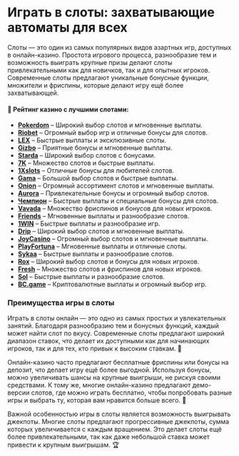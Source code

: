 # Играть в слоты: захватывающие автоматы для всех

Слоты — это один из самых популярных видов азартных игр, доступных в онлайн-казино. Простота игрового процесса, разнообразие тем и возможность выиграть крупные призы делают слоты привлекательными как для новичков, так и для опытных игроков. Современные слоты предлагают уникальные бонусные функции, множители и фриспины, которые делают игру ещё более захватывающей.

#### 🎰 Рейтинг казино с лучшими слотами:

- [**Pokerdom**](https://brandplay.link/4k77v2yx) – Широкий выбор слотов и мгновенные выплаты.
- [**Riobet**](https://brandplay.link/7xBLTPyj) – Огромный выбор игр и отличные бонусы для слотов.
- [**LEX**](https://brandplay.link/zW4hdDFV) – Быстрые выплаты и эксклюзивные слоты.
- [**Gizbo**](https://brandplay.link/bprXw4YV) – Приятные бонусы и мгновенные выплаты.
- [**Starda**](https://brandplay.link/fB7xwRFL) – Широкий выбор слотов с бонусами.
- [**7K**](https://brandplay.link/BvQyFShp) – Множество слотов и быстрые выплаты.
- [**1Xslots**](https://brandplay.link/hSB1khtr) – Отличные бонусы для любителей слотов.
- [**Gama**](https://brandplay.link/j6NMKsDz) – Большой выбор слотов и быстрые выплаты.
- [**Onion**](https://brandplay.link/zBGRVpQ9) – Огромный ассортимент слотов и мгновенные выплаты.
- [**Aurora**](https://10trafic-stat2.com/click/668546556bcc6313411604bd/6766/13032/subaccount) – Привлекательные бонусы и огромный выбор слотов.
- [**Чемпион**](https://temon-gter.cfd/go/lRq?p80412p304504pcc44t17455) – Быстрые выплаты и специальные бонусы для слотов.
- [**Vavada**](https://vavadapartner.pro/?promo=ea5c9275-6854-4505-94fc-95ab18221945-linkb2) – Множество фриспинов и бонусов для новых игроков.
- [**Friends**](https://gofriends.run/linkb2) – Мгновенные выплаты и разнообразие слотов.
- [**1WIN**](https://brandplay.link/smXVpBbG) – Быстрые выплаты и разнообразие игр.
- [**Drip**](https://drp-ircp01.com/c07e6a3db) – Широкий выбор слотов и мгновенные выплаты.
- [**JoyCasino**](https://rpc30.call2me.pro/?/ru/registration?apkpop=0&partner=p24970p3291217pc98f) – Огромный выбор слотов и мгновенные выплаты.
- [**PlayFortuna**](https://fortunapromo.net/alt/playfortuna/registration?0dc4a9362a71feb7e3f165fb8e766f70) – Мгновенные выплаты и отличные слоты.
- [**Sykaa**](https://s-two-way.com/?source=linkb2&pid=30697) – Быстрые выплаты и разнообразие слотов.
- [**Rox**](https://rox-pvwfpjgcxe.com/cb1ee18a5) – Широкий выбор слотов и бонусы для новых игроков.
- [**Fresh**](https://fresh-eumwkxwao.com/c3f7b485d) – Множество слотов и фриспинов для новых игроков.
- [**Sol**](https://sol-mmtdzfbaco.com/cb2415bca) – Быстрые выплаты и разнообразие слотов.
- [**BC.game**](https://partnerbcgame.com/dcc53d441) – Криптовалютные выплаты и огромный выбор игр.

### Преимущества игры в слоты

Играть в слоты онлайн — это одно из самых простых и увлекательных занятий. Благодаря разнообразию тем и бонусных функций, каждый может найти слот по вкусу. Современные слоты предлагают широкий диапазон ставок, что делает их доступными как для начинающих игроков, так и для тех, кто привык к высоким ставкам. 🎰

Онлайн-казино часто предлагают бесплатные фриспины или бонусы на депозит, что делает игру ещё более выгодной. Используя бонусы, можно увеличивать шансы на крупные выигрыши, не рискуя своими средствами. К тому же, многие онлайн-казино предлагают демо-версии слотов, где можно играть бесплатно, чтобы попробовать разные игры и выбрать ту, которая вам нравится больше всего. 🎁

Важной особенностью игры в слоты является возможность выигрывать джекпоты. Многие слоты предлагают прогрессивные джекпоты, сумма которых увеличивается с каждым вращением. Это делает слоты ещё более привлекательными, так как даже небольшой ставка может привести к крупным выигрышам. 🏆
